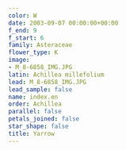 ```yaml
---
color: W
date: 2003-09-07 00:00:00+00:00
f_end: 9
f_start: 6
family: Asteraceae
flower_type: K
image:
- M_8-6858_IMG.JPG
latin: Achillea millefolium
lead: M_8-6858_IMG.JPG
lead_sample: false
name: index.en
order: Achillea
parallel: false
petals_joined: false
star_shape: false
title: Yarrow
---
```

